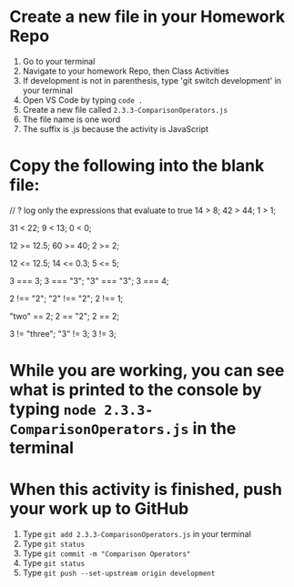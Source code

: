 # Create a new file in your Homework Repo
1. Go to your terminal
2. Navigate to your homework Repo, then Class Activities
3. If development is not in parenthesis, type 'git switch development' in your terminal
4. Open VS Code by typing `code .`
5. Create a new file called `2.3.3-ComparisonOperators.js`
  1. The file name is one word
  2. The suffix is .js because the activity is JavaScript

# Copy the following into the blank file:

// ? log only the expressions that evaluate to true
14 > 8;
42 > 44;
1 > 1;

31 < 22;
9 < 13;
0 < 0;

12 >= 12.5;
60 >= 40;
2 >= 2;

12 <= 12.5;
14 <= 0.3;
5 <= 5;

3 === 3;
3 === "3";
"3" === "3";
3 === 4;

2 !== "2";
"2" !== "2";
2 !== 1;

"two" == 2;
2 == "2";
2 == 2;

3 != "three";
"3" != 3;
3 != 3;

# While you are working, you can see what is printed to the console by typing `node 2.3.3-ComparisonOperators.js` in the terminal

# When this activity is finished, push your work up to GitHub
1. Type `git add 2.3.3-ComparisonOperators.js` in your terminal
2. Type `git status`
3. Type `git commit -m "Comparison Operators"`
4. Type `git status`
5. Type `git push --set-upstream origin development`
